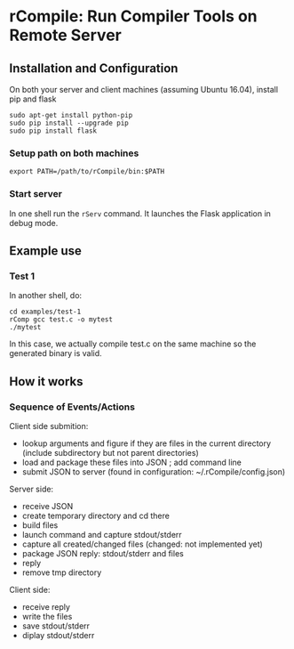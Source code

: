 rCompile: Run Compiler Tools on Remote Server
=============================================
## Installation and Configuration
On both your server and client machines (assuming Ubuntu 16.04), install pip and flask
```
sudo apt-get install python-pip
sudo pip install --upgrade pip
sudo pip install flask
```

### Setup path on both machines

```
export PATH=/path/to/rCompile/bin:$PATH
```

### Start server

In one shell run the `rServ` command. It launches the Flask application in debug mode.

## Example use
### Test 1

In another shell, do:
```
cd examples/test-1
rComp gcc test.c -o mytest
./mytest
```
In this case, we actually compile test.c on the same machine so the generated binary is valid.


## How it works

### Sequence of Events/Actions

Client side submition:
 * lookup arguments and figure if they are files in the current directory (include subdirectory but not parent directories)
 * load and package these files into JSON ; add command line
 * submit JSON to server (found in configuration: ~/.rCompile/config.json)

Server side:
 * receive JSON
 * create temporary directory and cd there
 * build files
 * launch command and capture stdout/stderr
 * capture all created/changed files (changed: not implemented yet)
 * package JSON reply: stdout/stderr and files
 * reply
 * remove tmp directory

Client side:
 * receive reply
 * write the files
 * save stdout/stderr
 * diplay stdout/stderr

